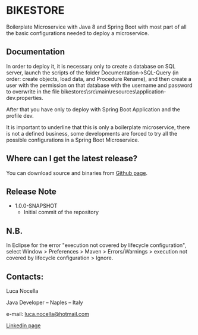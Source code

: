 # BIKESTORE
Boilerplate Microservice with Java 8 and Spring Boot with most part of all the basic configurations needed to deploy a microservice.

## Documentation
In order to deploy it, it is necessary only to create a database on SQL server, launch the scripts of the folder Documentation->SQL-Query 
(in order: create objects, load data, and Procedure Rename), and then create a user with the permission on that database with the username and password to overwrite 
in the file bikestores\src\main\resources\application-dev.properties. 

After that you have only to deploy with Spring Boot Application and the profile dev.

It is important to underline that this is only a boilerplate microservice, there is not a defined business, some developments are forced to try all the possible configurations 
in a Spring Boot Microservice.

## Where can I get the latest release?
You can download source and binaries from [Github page](https://github.com/LucaNocella1993/bikestores.git).


## Release Note
+ 1.0.0-SNAPSHOT
    + Initial commit of the repository
    

## N.B.
In Eclipse for the error "execution not covered by lifecycle configuration",
select Window > Preferences > Maven > Errors/Warnings > execution not covered by lifecycle configuration > Ignore.

## Contacts:

Luca Nocella

Java Developer – Naples – Italy

e-mail: luca.nocella@hotmail.com

[Linkedin page](https://www.linkedin.com/in/luca-nocella-6488aa153/)